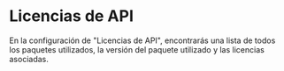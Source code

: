 # Licencias de API

En la configuración de "Licencias de API", encontrarás una lista de todos los paquetes utilizados, la versión del paquete utilizado y las licencias asociadas.